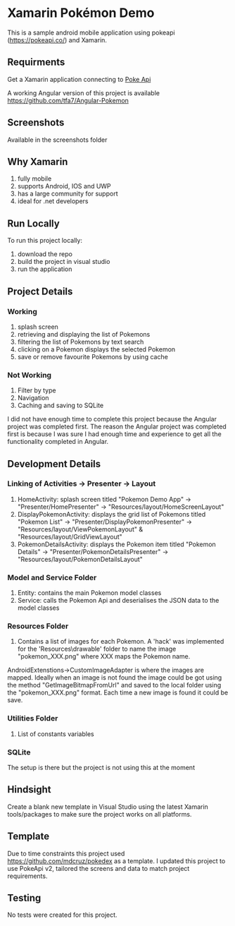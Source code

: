 # Xamarin Pokémon Demo

This is a sample android mobile application using pokeapi (https://pokeapi.co/) and Xamarin. 

## Requirments
Get a Xamarin application connecting to <a href="https://pokeapi.co/" target="_blank">Poke Api</a>

A working Angular version of this project is available <a href="https://github.com/tfa7/Angular-Pokemon" target="_blank">https://github.com/tfa7/Angular-Pokemon</a>

## Screenshots

Available in the screenshots folder

## Why Xamarin

1. fully mobile
2. supports Android, IOS and UWP
3. has a large community for support 
4. ideal for .net developers

## Run Locally

To run this project locally:
1. download the repo
2. build the project in visual studio 
3. run the application 

## Project Details

### Working
1. splash screen 
2. retrieving and displaying the list of Pokemons 
3. filtering the list of Pokemons by text search
4. clicking on a Pokemon displays the selected Pokemon
5. save or remove favourite Pokemons by using cache

### Not Working
1. Filter by type
2. Navigation
3. Caching and saving to SQLite

I did not have enough time to complete this project because the Angular project was completed first. The reason the Angular project was completed first is because I was sure I had enough time and experience to get all the functionality completed in Angular.

## Development Details

### Linking of Activities -> Presenter -> Layout
1. HomeActivity: splash screen titled "Pokemon Demo App" -> "Presenter/HomePresenter" -> "Resources/layout/HomeScreenLayout"
2. DisplayPokemonActivity: displays the grid list of Pokemons titled "Pokemon List" -> "Presenter/DisplayPokemonPresenter" -> "Resources/layout/ViewPokemonLayout" & "Resources/layout/GridViewLayout"
3. PokemonDetailsActivity: displays the Pokemon item titled "Pokemon Details" -> "Presenter/PokemonDetailsPresenter" -> "Resources/layout/PokemonDetailsLayout"

### Model and Service Folder
1. Entity: contains the main Pokemon model classes
2. Service: calls the Pokemon Api and deserialises the JSON data to the model classes

### Resources Folder
1. Contains a list of images for each Pokemon. A 'hack' was implemented for the 'Resources\drawable' folder to name the image "pokemon_XXX.png" where XXX maps the Pokemon name.

AndroidExtenstions->CustomImageAdapter is where the images are mapped. Ideally when an image is not found the image could be got using the method "GetImageBitmapFromUrl" and saved to the local folder using the "pokemon_XXX.png" format. Each time a new image is found it could be save.

### Utilities Folder
1. List of constants variables  

### SQLite 
The setup is there but the project is not using this at the moment

## Hindsight
Create a blank new template in Visual Studio using the latest Xamarin tools/packages to make sure the project works on all platforms.

## Template
Due to time constraints this project used <a href="https://github.com/mdcruz/pokedex" target="_blank">https://github.com/mdcruz/pokedex</a> as a template. I updated this project to use PokeApi v2, tailored the screens and data to match project requirements. 

## Testing
No tests were created for this project.
